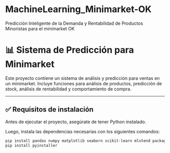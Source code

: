 # MachineLearning_Minimarket-OK
Predicción Inteligente de la Demanda y Rentabilidad de Productos Minoristas para el minimarket OK
# 📊 Sistema de Predicción para Minimarket

Este proyecto contiene un sistema de análisis y predicción para ventas en un minimarket. Incluye funciones para análisis de productos, predicción de stock, análisis de rentabilidad y comportamiento de compra.

---

## ✅ Requisitos de instalación

Antes de ejecutar el proyecto, asegúrate de tener Python instalado.

Luego, instala las dependencias necesarias con los siguientes comandos:

```bash
pip install pandas numpy matplotlib seaborn scikit-learn mlxtend packaging
pip install pyinstaller
